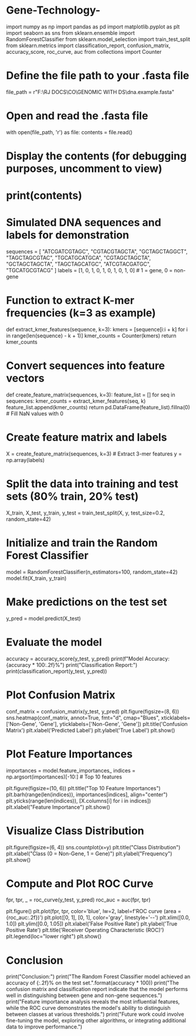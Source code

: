 # Gene-Technology-
import numpy as np
import pandas as pd
import matplotlib.pyplot as plt
import seaborn as sns
from sklearn.ensemble import RandomForestClassifier
from sklearn.model_selection import train_test_split
from sklearn.metrics import classification_report, confusion_matrix, accuracy_score, roc_curve, auc
from collections import Counter

# Define the file path to your .fasta file
file_path = r"F:\RJ DOCS\CO\GENOMIC WITH DS\dna.example.fasta"

# Open and read the .fasta file
with open(file_path, 'r') as file:
    contents = file.read()

# Display the contents (for debugging purposes, uncomment to view)
# print(contents)

# Simulated DNA sequences and labels for demonstration
sequences = [
    "ATCGATCGTAGC", "CGTACGTAGCTA", "GCTAGCTAGGCT", "TAGCTAGCGTAC", "TGCATGCATGCA", 
    "CGTAGCTAGCTA", "GCTAGCTAGCTA", "TAGCTAGCATGC", "ATCGTACGATGC", "TGCATGCGTACG"
]
labels = [1, 0, 1, 0, 1, 0, 1, 0, 1, 0]  # 1 = gene, 0 = non-gene

# Function to extract K-mer frequencies (k=3 as example)
def extract_kmer_features(sequence, k=3):
    kmers = [sequence[i:i + k] for i in range(len(sequence) - k + 1)]
    kmer_counts = Counter(kmers)
    return kmer_counts

# Convert sequences into feature vectors
def create_feature_matrix(sequences, k=3):
    feature_list = []
    for seq in sequences:
        kmer_counts = extract_kmer_features(seq, k)
        feature_list.append(kmer_counts)
    return pd.DataFrame(feature_list).fillna(0)  # Fill NaN values with 0

# Create feature matrix and labels
X = create_feature_matrix(sequences, k=3)  # Extract 3-mer features
y = np.array(labels)

# Split the data into training and test sets (80% train, 20% test)
X_train, X_test, y_train, y_test = train_test_split(X, y, test_size=0.2, random_state=42)

# Initialize and train the Random Forest Classifier
model = RandomForestClassifier(n_estimators=100, random_state=42)
model.fit(X_train, y_train)

# Make predictions on the test set
y_pred = model.predict(X_test)

# Evaluate the model
accuracy = accuracy_score(y_test, y_pred)
print(f"Model Accuracy: {accuracy * 100:.2f}%")
print("Classification Report:")
print(classification_report(y_test, y_pred))

# Plot Confusion Matrix
conf_matrix = confusion_matrix(y_test, y_pred)
plt.figure(figsize=(8, 6))
sns.heatmap(conf_matrix, annot=True, fmt="d", cmap="Blues", xticklabels=['Non-Gene', 'Gene'], yticklabels=['Non-Gene', 'Gene'])
plt.title('Confusion Matrix')
plt.xlabel('Predicted Label')
plt.ylabel('True Label')
plt.show()

# Plot Feature Importances
importances = model.feature_importances_
indices = np.argsort(importances)[-10:]  # Top 10 features

plt.figure(figsize=(10, 6))
plt.title("Top 10 Feature Importances")
plt.barh(range(len(indices)), importances[indices], align="center")
plt.yticks(range(len(indices)), [X.columns[i] for i in indices])
plt.xlabel("Feature Importance")
plt.show()

# Visualize Class Distribution
plt.figure(figsize=(6, 4))
sns.countplot(x=y)
plt.title("Class Distribution")
plt.xlabel("Class (0 = Non-Gene, 1 = Gene)")
plt.ylabel("Frequency")
plt.show()

# Compute and Plot ROC Curve
fpr, tpr, _ = roc_curve(y_test, y_pred)
roc_auc = auc(fpr, tpr)

plt.figure()
plt.plot(fpr, tpr, color='blue', lw=2, label=f'ROC curve (area = {roc_auc:.2f})')
plt.plot([0, 1], [0, 1], color='gray', linestyle='--')
plt.xlim([0.0, 1.0])
plt.ylim([0.0, 1.05])
plt.xlabel('False Positive Rate')
plt.ylabel('True Positive Rate')
plt.title('Receiver Operating Characteristic (ROC)')
plt.legend(loc="lower right")
plt.show()

# Conclusion
print("Conclusion:")
print("The Random Forest Classifier model achieved an accuracy of {:.2f}% on the test set.".format(accuracy * 100))
print("The confusion matrix and classification report indicate that the model performs well in distinguishing between gene and non-gene sequences.")
print("Feature importance analysis reveals the most influential features, while the ROC curve demonstrates the model's ability to distinguish between classes at various thresholds.")
print("Future work could involve fine-tuning the model, exploring other algorithms, or integrating additional data to improve performance.")

